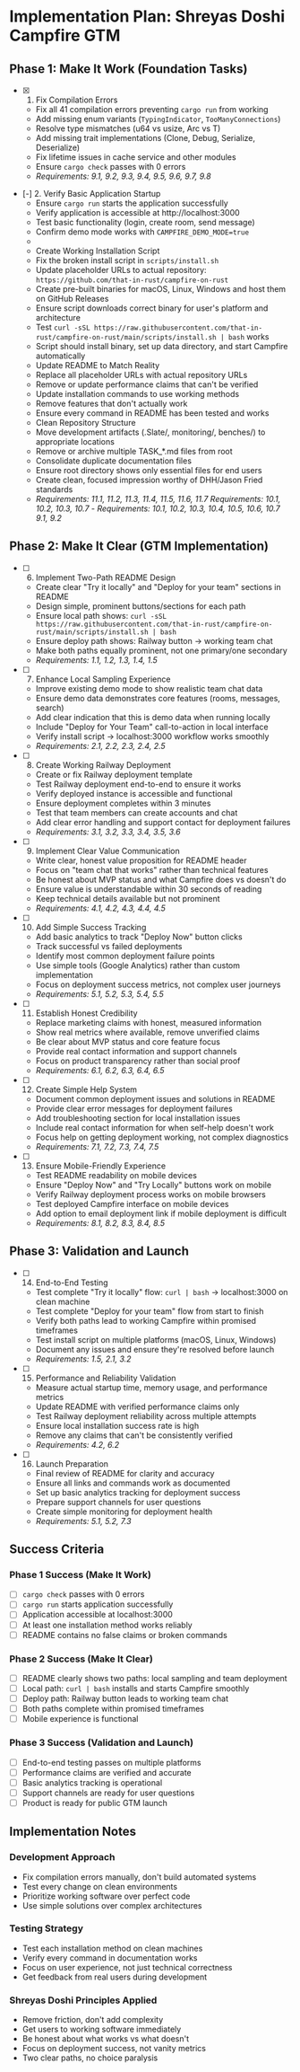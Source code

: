 # Implementation Plan: Shreyas Doshi Campfire GTM

## Phase 1: Make It Work (Foundation Tasks)

- [x] 1. Fix Compilation Errors
  - Fix all 41 compilation errors preventing `cargo run` from working
  - Add missing enum variants (`TypingIndicator`, `TooManyConnections`)
  - Resolve type mismatches (u64 vs usize, Arc<T> vs T)
  - Add missing trait implementations (Clone, Debug, Serialize, Deserialize)
  - Fix lifetime issues in cache service and other modules
  - Ensure `cargo check` passes with 0 errors
  - _Requirements: 9.1, 9.2, 9.3, 9.4, 9.5, 9.6, 9.7, 9.8_

- [-] 2. Verify Basic Application Startup
  - Ensure `cargo run` starts the application successfully
  - Verify application is accessible at http://localhost:3000
  - Test basic functionality (login, create room, send message)
  - Confirm demo mode works with `CAMPFIRE_DEMO_MODE=true`
  -  
  - Create Working Installation Script
  - Fix the broken install script in `scripts/install.sh`
  - Update placeholder URLs to actual repository: `https://github.com/that-in-rust/campfire-on-rust`
  - Create pre-built binaries for macOS, Linux, Windows and host them on GitHub Releases
  - Ensure script downloads correct binary for user's platform and architecture
  - Test `curl -sSL https://raw.githubusercontent.com/that-in-rust/campfire-on-rust/main/scripts/install.sh | bash` works
  - Script should install binary, set up data directory, and start Campfire automatically
  - Update README to Match Reality
  - Replace all placeholder URLs with actual repository URLs
  - Remove or update performance claims that can't be verified
  - Update installation commands to use working methods
  - Remove features that don't actually work
  - Ensure every command in README has been tested and works
  - Clean Repository Structure
  - Move development artifacts (.Slate/, monitoring/, benches/) to appropriate locations
  - Remove or archive multiple TASK_*.md files from root
  - Consolidate duplicate documentation files
  - Ensure root directory shows only essential files for end users
  - Create clean, focused impression worthy of DHH/Jason Fried standards
  - _Requirements: 11.1, 11.2, 11.3, 11.4, 11.5, 11.6, 11.7_ _Requirements: 10.1, 10.2, 10.3, 10.7_   - _Requirements: 10.1, 10.2, 10.3, 10.4, 10.5, 10.6, 10.7 9.1, 9.2_

## Phase 2: Make It Clear (GTM Implementation)

- [ ] 6. Implement Two-Path README Design
  - Create clear "Try it locally" and "Deploy for your team" sections in README
  - Design simple, prominent buttons/sections for each path
  - Ensure local path shows: `curl -sSL https://raw.githubusercontent.com/that-in-rust/campfire-on-rust/main/scripts/install.sh | bash`
  - Ensure deploy path shows: Railway button → working team chat
  - Make both paths equally prominent, not one primary/one secondary
  - _Requirements: 1.1, 1.2, 1.3, 1.4, 1.5_

- [ ] 7. Enhance Local Sampling Experience
  - Improve existing demo mode to show realistic team chat data
  - Ensure demo data demonstrates core features (rooms, messages, search)
  - Add clear indication that this is demo data when running locally
  - Include "Deploy for Your Team" call-to-action in local interface
  - Verify install script → localhost:3000 workflow works smoothly
  - _Requirements: 2.1, 2.2, 2.3, 2.4, 2.5_

- [ ] 8. Create Working Railway Deployment
  - Create or fix Railway deployment template
  - Test Railway deployment end-to-end to ensure it works
  - Verify deployed instance is accessible and functional
  - Ensure deployment completes within 3 minutes
  - Test that team members can create accounts and chat
  - Add clear error handling and support contact for deployment failures
  - _Requirements: 3.1, 3.2, 3.3, 3.4, 3.5, 3.6_

- [ ] 9. Implement Clear Value Communication
  - Write clear, honest value proposition for README header
  - Focus on "team chat that works" rather than technical features
  - Be honest about MVP status and what Campfire does vs doesn't do
  - Ensure value is understandable within 30 seconds of reading
  - Keep technical details available but not prominent
  - _Requirements: 4.1, 4.2, 4.3, 4.4, 4.5_

- [ ] 10. Add Simple Success Tracking
  - Add basic analytics to track "Deploy Now" button clicks
  - Track successful vs failed deployments
  - Identify most common deployment failure points
  - Use simple tools (Google Analytics) rather than custom implementation
  - Focus on deployment success metrics, not complex user journeys
  - _Requirements: 5.1, 5.2, 5.3, 5.4, 5.5_

- [ ] 11. Establish Honest Credibility
  - Replace marketing claims with honest, measured information
  - Show real metrics where available, remove unverified claims
  - Be clear about MVP status and core feature focus
  - Provide real contact information and support channels
  - Focus on product transparency rather than social proof
  - _Requirements: 6.1, 6.2, 6.3, 6.4, 6.5_

- [ ] 12. Create Simple Help System
  - Document common deployment issues and solutions in README
  - Provide clear error messages for deployment failures
  - Add troubleshooting section for local installation issues
  - Include real contact information for when self-help doesn't work
  - Focus help on getting deployment working, not complex diagnostics
  - _Requirements: 7.1, 7.2, 7.3, 7.4, 7.5_

- [ ] 13. Ensure Mobile-Friendly Experience
  - Test README readability on mobile devices
  - Ensure "Deploy Now" and "Try Locally" buttons work on mobile
  - Verify Railway deployment process works on mobile browsers
  - Test deployed Campfire interface on mobile devices
  - Add option to email deployment link if mobile deployment is difficult
  - _Requirements: 8.1, 8.2, 8.3, 8.4, 8.5_

## Phase 3: Validation and Launch

- [ ] 14. End-to-End Testing
  - Test complete "Try it locally" flow: `curl | bash` → localhost:3000 on clean machine
  - Test complete "Deploy for your team" flow from start to finish
  - Verify both paths lead to working Campfire within promised timeframes
  - Test install script on multiple platforms (macOS, Linux, Windows)
  - Document any issues and ensure they're resolved before launch
  - _Requirements: 1.5, 2.1, 3.2_

- [ ] 15. Performance and Reliability Validation
  - Measure actual startup time, memory usage, and performance metrics
  - Update README with verified performance claims only
  - Test Railway deployment reliability across multiple attempts
  - Ensure local installation success rate is high
  - Remove any claims that can't be consistently verified
  - _Requirements: 4.2, 6.2_

- [ ] 16. Launch Preparation
  - Final review of README for clarity and accuracy
  - Ensure all links and commands work as documented
  - Set up basic analytics tracking for deployment success
  - Prepare support channels for user questions
  - Create simple monitoring for deployment health
  - _Requirements: 5.1, 5.2, 7.3_

## Success Criteria

### Phase 1 Success (Make It Work)
- [ ] `cargo check` passes with 0 errors
- [ ] `cargo run` starts application successfully
- [ ] Application accessible at localhost:3000
- [ ] At least one installation method works reliably
- [ ] README contains no false claims or broken commands

### Phase 2 Success (Make It Clear)
- [ ] README clearly shows two paths: local sampling and team deployment
- [ ] Local path: `curl | bash` installs and starts Campfire smoothly
- [ ] Deploy path: Railway button leads to working team chat
- [ ] Both paths complete within promised timeframes
- [ ] Mobile experience is functional

### Phase 3 Success (Validation and Launch)
- [ ] End-to-end testing passes on multiple platforms
- [ ] Performance claims are verified and accurate
- [ ] Basic analytics tracking is operational
- [ ] Support channels are ready for user questions
- [ ] Product is ready for public GTM launch

## Implementation Notes

### Development Approach
- Fix compilation errors manually, don't build automated systems
- Test every change on clean environments
- Prioritize working software over perfect code
- Use simple solutions over complex architectures

### Testing Strategy
- Test each installation method on clean machines
- Verify every command in documentation works
- Focus on user experience, not just technical correctness
- Get feedback from real users during development

### Shreyas Doshi Principles Applied
- Remove friction, don't add complexity
- Get users to working software immediately
- Be honest about what works vs what doesn't
- Focus on deployment success, not vanity metrics
- Two clear paths, no choice paralysis
